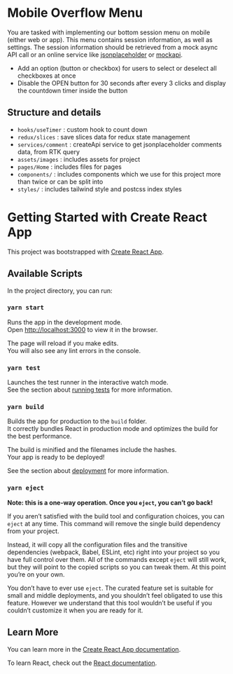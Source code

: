 # Mobile Overflow Menu

You are tasked with implementing our bottom session menu on mobile (either web or app). This menu contains session information, as well as settings. The session information should be retrieved from a mock async API call or an online service like [jsonplaceholder](https://jsonplaceholder.typicode.com/) or [mockapi](https://mockapi.io/).

- Add an option (button or checkbox) for users to select or deselect all checkboxes at once
- Disable the OPEN button for 30 seconds after every 3 clicks and display the countdown timer inside the button

## Structure and details

- `hooks/useTimer` : custom hook to count down
- `redux/slices` : save slices data for redux state management
- `services/comment` : createApi service to get jsonplaceholder comments data, from RTK query
- `assets/images` : includes assets for project
- `pages/Home` : includes files for pages
- `components/` : includes components which we use for this project more than twice or can be split into
- `styles/` : includes tailwind style and postcss index styles


# Getting Started with Create React App

This project was bootstrapped with [Create React App](https://github.com/facebook/create-react-app).

## Available Scripts

In the project directory, you can run:

### `yarn start`

Runs the app in the development mode.\
Open [http://localhost:3000](http://localhost:3000) to view it in the browser.

The page will reload if you make edits.\
You will also see any lint errors in the console.

### `yarn test`

Launches the test runner in the interactive watch mode.\
See the section about [running tests](https://facebook.github.io/create-react-app/docs/running-tests) for more information.

### `yarn build`

Builds the app for production to the `build` folder.\
It correctly bundles React in production mode and optimizes the build for the best performance.

The build is minified and the filenames include the hashes.\
Your app is ready to be deployed!

See the section about [deployment](https://facebook.github.io/create-react-app/docs/deployment) for more information.

### `yarn eject`

**Note: this is a one-way operation. Once you `eject`, you can’t go back!**

If you aren’t satisfied with the build tool and configuration choices, you can `eject` at any time. This command will remove the single build dependency from your project.

Instead, it will copy all the configuration files and the transitive dependencies (webpack, Babel, ESLint, etc) right into your project so you have full control over them. All of the commands except `eject` will still work, but they will point to the copied scripts so you can tweak them. At this point you’re on your own.

You don’t have to ever use `eject`. The curated feature set is suitable for small and middle deployments, and you shouldn’t feel obligated to use this feature. However we understand that this tool wouldn’t be useful if you couldn’t customize it when you are ready for it.

## Learn More

You can learn more in the [Create React App documentation](https://facebook.github.io/create-react-app/docs/getting-started).

To learn React, check out the [React documentation](https://reactjs.org/).
